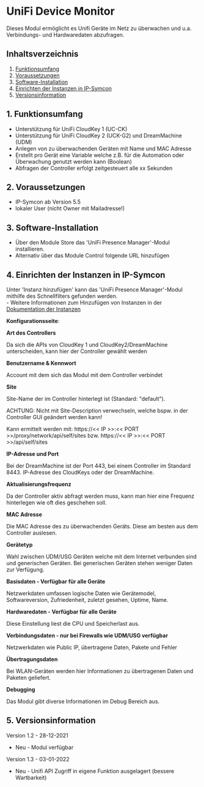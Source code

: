 # UniFi Device Monitor
Dieses Modul ermöglicht es Unifi Geräte im Netz zu überwachen und u.a. Verbindungs- und Hardwaredaten abzufragen.

## Inhaltsverzeichnis

1. [Funktionsumfang](#1-funktionsumfang)
2. [Voraussetzungen](#2-voraussetzungen)
3. [Software-Installation](#3-software-installation)
4. [Einrichten der Instanzen in IP-Symcon](#4-einrichten-der-instanzen-in-ip-symcon)
5. [Versionsinformation](#5-versionsinformation)

## 1. Funktionsumfang

* Unterstützung für UniFi CloudKey 1 (UC-CK)
* Unterstützung für UniFi CloudKey 2 (UCK-G2) und DreamMachine (UDM)
* Anlegen von zu überwachenden Geräten mit Name und MAC Adresse 
* Erstellt pro Gerät eine Variable welche z.B. für die Automation oder Überwachung genutzt werden kann (Boolean)
* Abfragen der Controller erfolgt zeitgesteuert alle xx Sekunden

## 2. Voraussetzungen

- IP-Symcon ab Version 5.5
- lokaler User (nicht Owner mit Mailadresse!)

## 3. Software-Installation

* Über den Module Store das 'UniFi Presence Manager'-Modul installieren.
* Alternativ über das Module Control folgende URL hinzufügen

## 4. Einrichten der Instanzen in IP-Symcon

 Unter 'Instanz hinzufügen' kann das 'UniFi Presence Manager'-Modul mithilfe des Schnellfilters gefunden werden.  
	- Weitere Informationen zum Hinzufügen von Instanzen in der [Dokumentation der Instanzen](https://www.symcon.de/service/dokumentation/konzepte/instanzen/#Instanz_hinzufügen)

__Konfigurationsseite__:

**Art des Controllers**

Da sich die APIs von CloudKey 1 und CloudKey2/DreamMachine unterscheiden, kann hier der Controller gewählt werden

**Benutzername & Kennwort**

Account mit dem sich das Modul mit dem Controller verbindet

**Site**

Site-Name der im Controller hinterlegt ist (Standard: "default").

ACHTUNG: Nicht mit Site-Description verwechseln, welche bspw. in der Controller GUI geändert werden kann!

Kann ermittelt werden mit: https://<< IP >>:<< PORT >>/proxy/network/api/self/sites bzw. https://<< IP >>:<< PORT >>/api/self/sites

**IP-Adresse und Port**

Bei der DreamMachine ist der Port 443, bei einem Controller im Standard 8443. IP-Adresse des CloudKeys oder der DreamMachine.

**Aktualisierungsfrequenz**

Da der Controller aktiv abfragt werden muss, kann man hier eine Frequenz hinterlegen wie oft dies geschehen soll. 

**MAC Adresse**

Die MAC Adresse des zu überwachenden Geräts. Diese am besten aus dem Controller auslesen.

**Gerätetyp**

Wahl zwischen UDM/USG Geräten welche mit dem Internet verbunden sind und generischen Geräten. Bei generischen Geräten stehen weniger Daten zur Verfügung. 

**Basisdaten - Verfügbar für alle Geräte**

Netzwerkdaten umfassen logische Daten wie Gerätemodel, Softwareversion, Zufriedenheit, zuletzt gesehen, Uptime, Name. 

**Hardwaredaten - Verfügbar für alle Geräte**

Diese Einstellung liest die CPU und Speicherlast aus.

**Verbindungsdaten - nur bei Firewalls wie UDM/USG verfügbar**

Netzwerkdaten wie Public IP, übertragene Daten, Pakete und Fehler

**Übertragungsdaten**

Bei WLAN-Geräten werden hier Informationen zu übertragenen Daten und Paketen geliefert.

**Debugging**

Das Modul gibt diverse Informationen im Debug Bereich aus. 

## 5. Versionsinformation

Version 1.2 - 28-12-2021
* Neu - Modul verfügbar

Version 1.3 - 03-01-2022
* Neu - Unifi API Zugriff in eigene Funktion ausgelagert (bessere Wartbarkeit)
